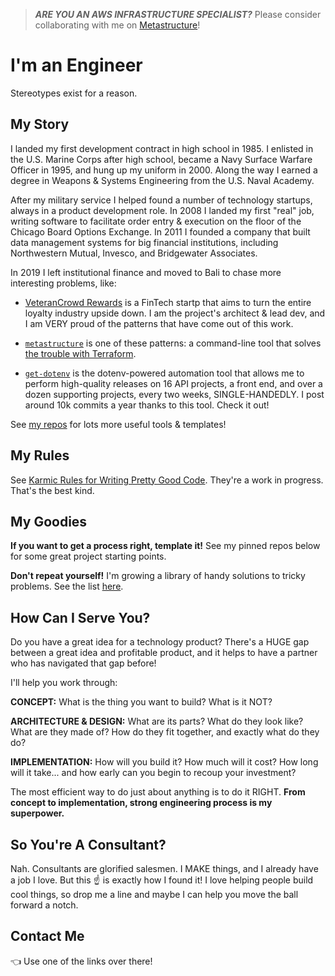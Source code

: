 > **_ARE YOU AN AWS INFRASTRUCTURE SPECIALIST?_** Please consider collaborating with me on [Metastructure](https://github.com/karmaniverous/metastructure)!

# I'm an Engineer

Stereotypes exist for a reason.

## My Story

I landed my first development contract in high school in 1985. I enlisted in the U.S. Marine Corps after high school, became a Navy Surface Warfare Officer in 1995, and hung up my uniform in 2000. Along the way I earned a degree in Weapons & Systems Engineering from the U.S. Naval Academy. 

After my military service I helped found a number of technology startups, always in a product development role. In 2008 I landed my first "real" job, writing software to facilitate order entry & execution on the floor of the Chicago Board Options Exchange. In 2011 I founded a company that built data management systems for big financial institutions, including Northwestern Mutual, Invesco, and Bridgewater Associates.

In 2019 I left institutional finance and moved to Bali to chase more interesting problems, like: 

- [VeteranCrowd Rewards](https://veterancrowd.com) is a FinTech startp that aims to turn the entire loyalty industry upside down. I am the project's architect & lead dev, and I am VERY proud of the patterns that have come out of this work.

- [`metastructure`](https://github.com/karmaniverous/metastructure) is one of these patterns: a command-line tool that solves [the trouble with Terraform](https://github.com/karmaniverous/metastructure/wiki/The-Trouble-With-Terraform).
  
- [`get-dotenv`](https://github.com/karmaniverous/get-dotenv) is the dotenv-powered automation tool that allows me to perform high-quality releases on 16 API projects, a front end, and over a dozen supporting projects, every two weeks, SINGLE-HANDEDLY. I post around 10k commits a year thanks to this tool. Check it out!

See [my repos](https://github.com/karmaniverous?tab=repositories) for lots more useful tools & templates! 

## My Rules

See [Karmic Rules for Writing Pretty Good Code](https://github.com/karmaniverous/rules/). They're a work in progress. That's the best kind.

## My Goodies

**If you want to get a process right, template it!** See my pinned repos below for some great project starting points.

**Don't repeat yourself!** I'm growing a library of handy solutions to tricky problems. See the list [here](https://www.npmjs.com/settings/karmaniverous/packages).

## How Can I Serve You?

Do you have a great idea for a technology product? There's a HUGE gap between a great idea and profitable product, and it helps to have a partner who has navigated that gap before!

I'll help you work through:

**CONCEPT:** What is the thing you want to build? What is it NOT?  

**ARCHITECTURE & DESIGN:** What are its parts? What do they look like? What are they made of? How do they fit together, and exactly what do they do?  

**IMPLEMENTATION:** How will you build it? How much will it cost? How long will it take... and how early can you begin to recoup your investment?  

The most efficient way to do just about anything is to do it RIGHT. **From concept to implementation, strong engineering process is my superpower.**

## So You're A Consultant?

Nah. Consultants are glorified salesmen. I MAKE things, and I already have a job I love. But this ☝️ is exactly how I found it! I love helping people build cool things, so drop me a line and maybe I can help you move the ball forward a notch.

## Contact Me



👈 Use one of the links over there!
